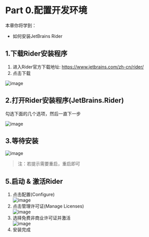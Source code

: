 # Part 0.配置开发环境​

本章你将学到：  

- 如何安装JetBrains Rider


## 1.下载Rider安装程序​

1. 进入Rider官方下载地址: <https://www.jetbrains.com/zh-cn/rider/>  
2. 点击下载
  
![image](https://github.com/user-attachments/assets/b36f7747-420b-44ff-9af6-8361db767577)


## 2.打开Rider安装程序​(JetBrains.Rider)
勾选下面的几个选项，然后一直下一步

![image](https://github.com/user-attachments/assets/5d5926ac-c8bf-40b3-9281-5cf5da496f5c)



## 3.等待安装​

![image](https://github.com/user-attachments/assets/182bd8fe-8d3c-43c0-99fc-0bb20fc9de60)


> 注：若提示需要重启，重启即可

## 5.启动 & 激活Rider  
1. 点击配置(Configure)  
![image](https://github.com/user-attachments/assets/b3d29a62-c582-4000-905f-cfbc7650dff5)
2. 点击管理许可证(Manage Licenses)  
![image](https://github.com/user-attachments/assets/6c52c820-f94c-4302-825a-68ab8ee7c3ae)
3. 选择免费非商业许可证并激活  
![image](https://github.com/user-attachments/assets/31e589ae-226c-46e6-ac5c-0967d290eecd)
4. 安装完成




  

